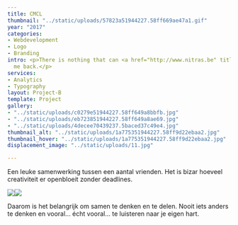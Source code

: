 ```yaml
---
title: CMCL
thumbnail: "../static/uploads/57823a51944227.58ff669ae47a1.gif"
year: "2017"
categories:
- Webdevelopment
- Logo
- Branding
intro: <p>There is nothing that can <a href="http://www.nitras.be" title="">hold</a>
  me back.</p>
services:
- Analytics
- Typography
layout: Project-B
template: Project
gallery:
- "../static/uploads/c0279e51944227.58ff649a8bbfb.jpg"
- "../static/uploads/eb723851944227.58ff649a8ae69.jpg"
- "../static/uploads/4decee70439237.5baced37c49e4.jpg"
thumbnail_alt: "../static/uploads/1a775351944227.58ff9d22ebaa2.jpg"
thumbnail_hover: "../static/uploads/1a775351944227.58ff9d22ebaa2.jpg"
displacement_image: "../static/uploads/11.jpg"

---
```

Een leuke samenwerking tussen een aantal vrienden. Het is bizar hoeveel creativiteit er openbloeit zonder deadlines.

![](/uploads/2fa1bd51944227.58ff75f34c58b.jpg)![](/uploads/52654851944227.58ff649a8e55a.gif)

Daarom is het belangrijk om samen te denken en te delen. Nooit iets anders te denken en vooral... écht vooral... te luisteren naar je eigen hart.